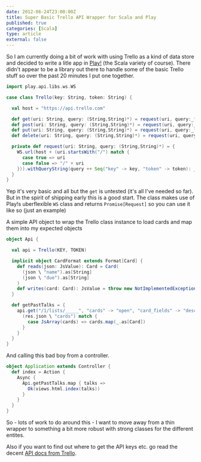 ```yaml
---
date: 2012-06-24T23:00:00Z
title: Super Basic Trello API Wrapper for Scala and Play
published: true
categories: [Scala]
type: article
external: false
---
```

So I am currently doing a bit of work with using Trello as a kind of data store and decided to write a litle app in [Play!](http://playframework.org) (the Scala variety of course).  There didn't appear to be a library out there to handle some of the basic Trello stuff so over the past 20 minutes I put one together.

```scala 
import play.api.libs.ws.WS

case class Trello(key: String, token: String) {

  val host = "https://api.trello.com"

  def get(uri: String, query: (String,String)*) = request(uri, query:_*).get()
  def post(uri: String, query: (String,String)*) = request(uri, query:_*).post("")
  def put(uri: String, query: (String,String)*) = request(uri, query:_*).put("")
  def delete(uri: String, query: (String,String)*) = request(uri, query:_*).delete()

  private def request(uri: String, query: (String,String)*) = {
    WS.url(host + (uri.startsWith("/") match {
      case true => uri
      case false => "/" + uri
    })).withQueryString(query ++ Seq("key" -> key, "token" -> token): _*)
  }
}
```

Yep it's very basic and all but the `get` is untested (it's all I've needed so far).  But in the spirit of shipping early this is a good start.  The class makes use of Play!s uberflexible `WS` class and returns `Promise[Request]` so you can use it like so (just an example)

A simple API object to wrap the Trello class instance to load cards and map them into my expected objects

```scala 
object Api {

  val api = Trello(KEY, TOKEN)

  implicit object CardFormat extends Format[Card] {
    def reads(json: JsValue): Card = Card(
      (json \ "name").as[String]
      (json \ "due").as[String]
    )
    def writes(card: Card): JsValue = throw new NotImplementedException()
  }

  def getPastTalks = {
    api.get("/1/lists/_____", "cards" -> "open", "card_fields" -> "desc,name,due").map { res =>
      (res.json \ "cards") match {
        case JsArray(cards) => cards.map(_.as[Card])
      }
    }
  }
}
```

And calling this bad boy from a controller.

```scala 
object Application extends Controller {
  def index = Action {
    Async {
      Api.getPastTalks.map { talks =>
        Ok(views.html.index(talks))
      }
    }
  }
}
```

So - lots of work to do around this - I want to move away from a thin wrapper to something a bit more robust with strong classes for the different entites.  

Also if you want to find out where to get the API keys etc. go read the decent [API docs from Trello](https://trello.com/docs/).